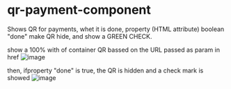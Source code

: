 # qr-payment-component
Shows QR for payments, whet it is done, property (HTML attribute) boolean "done" make QR hide, and show a GREEN CHECK.

<qr-pay href="URL" done />


show a 100% with of container QR bassed on the URL passed as param in href
![image](https://user-images.githubusercontent.com/222193/151999442-b0cf2551-287a-4d91-a71a-e7f9a291c6d7.png)


then, ifproperty "done" is true, the QR is hidden and a check mark is showed
![image](https://user-images.githubusercontent.com/222193/151999669-aee1c7c0-ce62-4c15-964c-a93c38bfaa12.png)

